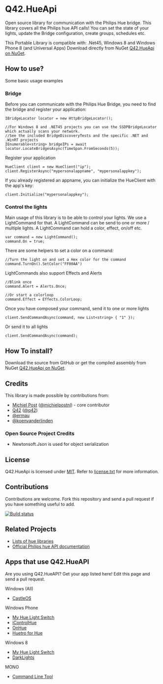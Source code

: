 Q42.HueApi
=========

Open source library for communication with the Philips Hue bridge.
This library covers all the Philips hue API calls! You can set the state of your lights, update the Bridge configuration, create groups, schedules etc.

This Portable Library is compatible with: .Net45, Windows 8 and Windows Phone 8 (and Universal Apps)
Download directly from NuGet [Q42.HueApi on NuGet](https://nuget.org/packages/Q42.HueApi).

## How to use?
Some basic usage examples

### Bridge
Before you can communicate with the Philips Hue Bridge, you need to find the bridge and register your application:

	IBridgeLocator locator = new HttpBridgeLocator();
	
	//For Windows 8 and .NET45 projects you can use the SSDPBridgeLocator which actually scans your network. 
	//See the included BridgeDiscoveryTests and the specific .NET and .WinRT projects
    IEnumerable<string> bridgeIPs = await locator.LocateBridgesAsync(TimeSpan.FromSeconds(5));
	
Register your application
	
	HueClient client = new HueClient("ip");
	client.RegisterAsync("mypersonalappname", "mypersonalappkey");
	
If you already registered an appname, you can initialize the HueClient with the app's key:	

	client.Initialize("mypersonalappkey");

### Control the lights
Main usage of this library is to be able to control your lights. We use a LightCommand for that. A LightCommand can be send to one or more / multiple lights. A LightCommand can hold a color, effect, on/off etc.

	var command = new LightCommand();
	command.On = true;
	
There are some helpers to set a color on a command:
	
	//Turn the light on and set a Hex color for the command
	command.TurnOn().SetColor("FF00AA")
	
LightCommands also support Effects and Alerts

	//Blink once
	command.Alert = Alerts.Once;
	
	//Or start a colorloop
	command.Effect = Effects.ColorLoop;
	
Once you have composed your command, send it to one or more lights

	client.SendCommandAsync(command, new List<string> { "1" });
	
Or send it to all lights

	client.SendCommandAsync(command);

## How To install?
Download the source from GitHub or get the compiled assembly from NuGet [Q42.HueApi on NuGet](https://nuget.org/packages/Q42.HueApi).

## Credits
This library is made possible by contributions from:
* [Michiel Post](http://www.michielpost.nl) ([@michielpostnl](http://twitter.com/michielpostnl)) - core contributor
* [Q42](http://www.q42.nl) ([@q42](http://twitter.com/q42))
* [@ermau](https://github.com/ermau)
* [@koenvanderlinden](https://github.com/koenvanderlinden)

### Open Source Project Credits

* Newtonsoft.Json is used for object serialization

## License

Q42.HueApi is licensed under [MIT](http://www.opensource.org/licenses/mit-license.php "Read more about the MIT license form"). Refer to [license.txt](https://github.com/Q42/Q42.HueApi/blob/master/LICENSE.txt) for more information.

## Contributions

Contributions are welcome. Fork this repository and send a pull request if you have something useful to add.

[![Build status](https://ci.appveyor.com/api/projects/status/k12ortcvy3t5bmy7)](https://ci.appveyor.com/project/michielpost/q42-hueapi)


## Related Projects

* [Lists of hue libraries](https://github.com/Q42/hue-libs)
* [Official Philips hue API documentation](http://developers.meethue.com)


## Apps that use Q42.HueAPI
Are you using Q42.HueAPI? Get your app listed here! Edit this page and send a pull request.

Windows (All)
* [CastleOS](http://www.CastleOS.com/)

Windows Phone
* [My Hue Light Switch](http://www.windowsphone.com/s?appid=669c9e16-b417-43c6-b0cc-724e8dfd5866)
* [iControlHue](http://www.windowsphone.com/s?appid=f1b2bcb5-82e4-4a04-9894-c9e08b85a55d)
* [OnHue](http://www.windowsphone.com/s?appid=37d7f4dc-8520-4fa8-9b27-46531c34dd60)
* [Huetro for Hue](http://www.windowsphone.com/s?appid=f14faa22-179d-42e4-99ca-88b44d10449b)

Windows 8
* [My Hue Light Switch](http://apps.microsoft.com/windows/app/my-hue-light-switch/1193bff8-dec8-4997-82e3-a0f9aedacbb2)
* [DarkLights](http://apps.microsoft.com/windows/app/09fb8d8b-cefc-4215-b3b2-a87a483d6690)

MONO
* [Command Line Tool](http://www.everyhue.com/vanilla/discussion/1061)
